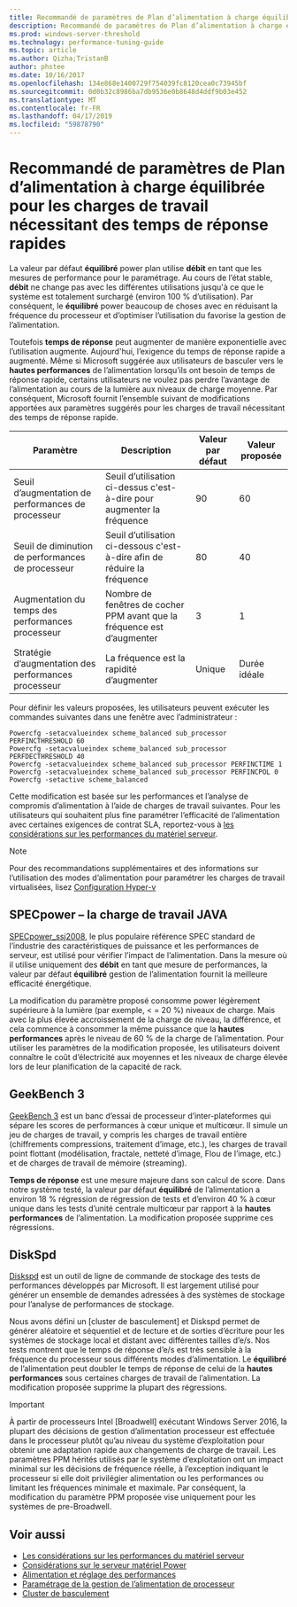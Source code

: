 ```yaml
---
title: Recommandé de paramètres de Plan d’alimentation à charge équilibrée pour le temps de réponse rapides
description: Recommandé de paramètres de Plan d’alimentation à charge équilibrée pour le temps de réponse rapide
ms.prod: windows-server-threshold
ms.technology: performance-tuning-guide
ms.topic: article
ms.author: Qizha;TristanB
author: phstee
ms.date: 10/16/2017
ms.openlocfilehash: 134e868e1400729f754039fc8120cea0c73945bf
ms.sourcegitcommit: 0d0b32c8986ba7db9536e0b8648d4ddf9b03e452
ms.translationtype: MT
ms.contentlocale: fr-FR
ms.lasthandoff: 04/17/2019
ms.locfileid: "59878790"
---
```

# <a name="recommended-balanced-power-plan-parameters-for-workloads-requiring-quick-response-times"></a>Recommandé de paramètres de Plan d’alimentation à charge équilibrée pour les charges de travail nécessitant des temps de réponse rapides

La valeur par défaut **équilibré** power plan utilise **débit** en tant que les mesures de performance pour le paramétrage. Au cours de l’état stable, **débit** ne change pas avec les différentes utilisations jusqu'à ce que le système est totalement surchargé (environ 100 % d’utilisation).  Par conséquent, le **équilibré** power beaucoup de choses avec en réduisant la fréquence du processeur et d’optimiser l’utilisation du favorise la gestion de l’alimentation.

Toutefois **temps de réponse** peut augmenter de manière exponentielle avec l’utilisation augmente. Aujourd'hui, l’exigence du temps de réponse rapide a augmenté. Même si Microsoft suggérée aux utilisateurs de basculer vers le **hautes performances** de l’alimentation lorsqu’ils ont besoin de temps de réponse rapide, certains utilisateurs ne voulez pas perdre l’avantage de l’alimentation au cours de la lumière aux niveaux de charge moyenne. Par conséquent, Microsoft fournit l’ensemble suivant de modifications apportées aux paramètres suggérés pour les charges de travail nécessitant des temps de réponse rapide.


| Paramètre | Description | Valeur par défaut | Valeur proposée |
|------------------------|--------------------------------------------------------------------------------------------------------------------------------------------------------|----------------------------------------------------------------------------------|-----------------------------------------------------------------------------------------------------------------------------------------------------------|
| Seuil d’augmentation de performances de processeur | Seuil d’utilisation ci-dessus c'est-à-dire pour augmenter la fréquence | 90 | 60 |
| Seuil de diminution de performances de processeur | Seuil d’utilisation ci-dessous c'est-à-dire afin de réduire la fréquence | 80 | 40 |
| Augmentation du temps des performances processeur | Nombre de fenêtres de cocher PPM avant que la fréquence est d’augmenter | 3 | 1 |
| Stratégie d’augmentation des performances processeur | La fréquence est la rapidité d’augmenter | Unique | Durée idéale |

Pour définir les valeurs proposées, les utilisateurs peuvent exécuter les commandes suivantes dans une fenêtre avec l’administrateur :

``` syntax
Powercfg -setacvalueindex scheme_balanced sub_processor PERFINCTHRESHOLD 60
Powercfg -setacvalueindex scheme_balanced sub_processor PERFDECTHRESHOLD 40
Powercfg -setacvalueindex scheme_balanced sub_processor PERFINCTIME 1
Powercfg -setacvalueindex scheme_balanced sub_processor PERFINCPOL 0
Powercfg -setactive scheme_balanced
```

Cette modification est basée sur les performances et l’analyse de compromis d’alimentation à l’aide de charges de travail suivantes. Pour les utilisateurs qui souhaitent plus fine paramétrer l’efficacité de l’alimentation avec certaines exigences de contrat SLA, reportez-vous à [les considérations sur les performances du matériel serveur](../power.md).

>[!Note]
> Pour des recommandations supplémentaires et des informations sur l’utilisation des modes d’alimentation pour paramétrer les charges de travail virtualisées, lisez [Configuration Hyper-v](../../role/hyper-v-server/configuration.md)

## <a name="specpower--java-workload"></a>SPECpower – la charge de travail JAVA

[SPECpower\_ssj2008](http://spec.org/power_ssj2008/), le plus populaire référence SPEC standard de l’industrie des caractéristiques de puissance et les performances de serveur, est utilisé pour vérifier l’impact de l’alimentation. Dans la mesure où il utilise uniquement des **débit** en tant que mesure de performances, la valeur par défaut **équilibré** gestion de l’alimentation fournit la meilleure efficacité énergétique.

La modification du paramètre proposé consomme power légèrement supérieure à la lumière (par exemple, < = 20 %) niveaux de charge. Mais avec la plus élevée accroissement de la charge de niveau, la différence, et cela commence à consommer la même puissance que la **hautes performances** après le niveau de 60 % de la charge de l’alimentation. Pour utiliser les paramètres de la modification proposée, les utilisateurs doivent connaître le coût d’électricité aux moyennes et les niveaux de charge élevée lors de leur planification de la capacité de rack.

## <a name="geekbench-3"></a>GeekBench 3

[GeekBench 3](http://www.geekbench.com/geekbench3/) est un banc d’essai de processeur d’inter-plateformes qui sépare les scores de performances à cœur unique et multicœur. Il simule un jeu de charges de travail, y compris les charges de travail entière (chiffrements compressions, traitement d’image, etc.), les charges de travail point flottant (modélisation, fractale, netteté d’image, Flou de l’image, etc.) et de charges de travail de mémoire (streaming).

**Temps de réponse** est une mesure majeure dans son calcul de score. Dans notre système testé, la valeur par défaut **équilibré** de l’alimentation a environ 18 % régression de régression de tests et d’environ 40 % à cœur unique dans les tests d’unité centrale multicœur par rapport à la **hautes performances** de l’alimentation. La modification proposée supprime ces régressions.

## <a name="diskspd"></a>DiskSpd

[Diskspd](https://en.wikipedia.org/wiki/Diskspd) est un outil de ligne de commande de stockage des tests de performances développés par Microsoft. Il est largement utilisé pour générer un ensemble de demandes adressées à des systèmes de stockage pour l’analyse de performances de stockage.

Nous avons défini un [cluster de basculement] et Diskspd permet de générer aléatoire et séquentiel et de lecture et de sorties d’écriture pour les systèmes de stockage local et distant avec différentes tailles d’e/s. Nos tests montrent que le temps de réponse d’e/s est très sensible à la fréquence du processeur sous différents modes d’alimentation. Le **équilibré** de l’alimentation peut doubler le temps de réponse de celui de la **hautes performances** sous certaines charges de travail de l’alimentation. La modification proposée supprime la plupart des régressions.

>[!Important]
>À partir de processeurs Intel [Broadwell] exécutant Windows Server 2016, la plupart des décisions de gestion d’alimentation processeur est effectuée dans le processeur plutôt qu’au niveau du système d’exploitation pour obtenir une adaptation rapide aux changements de charge de travail. Les paramètres PPM hérités utilisés par le système d’exploitation ont un impact minimal sur les décisions de fréquence réelle, à l’exception indiquant le processeur si elle doit privilégier alimentation ou les performances ou limitant les fréquences minimale et maximale. Par conséquent, la modification du paramètre PPM proposée vise uniquement pour les systèmes de pre-Broadwell.

## <a name="see-also"></a>Voir aussi
- [Les considérations sur les performances du matériel serveur](../index.md)
- [Considérations sur le serveur matériel Power](../power.md)
- [Alimentation et réglage des performances](power-performance-tuning.md)
- [Paramétrage de la gestion de l’alimentation de processeur](processor-power-management-tuning.md)
- [Cluster de basculement](https://technet.microsoft.com/library/cc725923.aspx)
